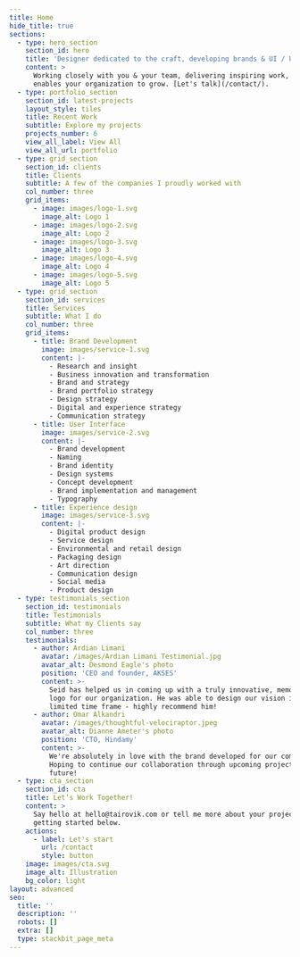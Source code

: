 ```yaml
---
title: Home
hide_title: true
sections:
  - type: hero_section
    section_id: hero
    title: 'Designer dedicated to the craft, developing brands & UI / UX that lasts.'
    content: >
      Working closely with you & your team, delivering inspiring work, which
      enables your organization to grow. [Let's talk](/contact/).
  - type: portfolio_section
    section_id: latest-projects
    layout_style: tiles
    title: Recent Work
    subtitle: Explore my projects
    projects_number: 6
    view_all_label: View All
    view_all_url: portfolio
  - type: grid_section
    section_id: clients
    title: Clients
    subtitle: A few of the companies I proudly worked with
    col_number: three
    grid_items:
      - image: images/logo-1.svg
        image_alt: Logo 1
      - image: images/logo-2.svg
        image_alt: Logo 2
      - image: images/logo-3.svg
        image_alt: Logo 3
      - image: images/logo-4.svg
        image_alt: Logo 4
      - image: images/logo-5.svg
        image_alt: Logo 5
  - type: grid_section
    section_id: services
    title: Services
    subtitle: What I do
    col_number: three
    grid_items:
      - title: Brand Development
        image: images/service-1.svg
        content: |-
          - Research and insight
          - Business innovation and transformation
          - Brand and strategy
          - Brand portfolio strategy
          - Design strategy
          - Digital and experience strategy
          - Communication strategy
      - title: User Interface
        image: images/service-2.svg
        content: |-
          - Brand development
          - Naming
          - Brand identity
          - Design systems
          - Concept development
          - Brand implementation and management
          - Typography
      - title: Experience design
        image: images/service-3.svg
        content: |-
          - Digital product design
          - Service design
          - Environmental and retail design
          - Packaging design
          - Art direction
          - Communication design
          - Social media
          - Product design
  - type: testimonials_section
    section_id: testimonials
    title: Testimonials
    subtitle: What my Clients say
    col_number: three
    testimonials:
      - author: Ardian Limani
        avatar: /images/Ardian Limani Testimonial.jpg
        avatar_alt: Desmond Eagle's photo
        position: 'CEO and founder, AKSES'
        content: >-
          Seid has helped us in coming up with a truly innovative, memorable
          logo for our organization. He was able to design our vision in a
          limited time frame - highly recommend him!
      - author: Omar Alkandri
        avatar: /images/thoughtful-velociraptor.jpeg
        avatar_alt: Dianne Ameter's photo
        position: 'CTO, Hindamy'
        content: >-
          We're absolutely in love with the brand developed for our company.
          Hoping to continue our collaboration through upcoming projects in the
          future!
  - type: cta_section
    section_id: cta
    title: Let’s Work Together!
    content: >
      Say hello at hello@tairovik.com or tell me more about your project by
      getting started below.
    actions:
      - label: Let's start
        url: /contact
        style: button
    image: images/cta.svg
    image_alt: Illustration
    bg_color: light
layout: advanced
seo:
  title: ''
  description: ''
  robots: []
  extra: []
  type: stackbit_page_meta
---
```

